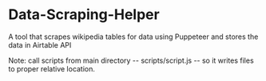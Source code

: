 # Data-Scraping-Helper
A tool that scrapes wikipedia tables for data using Puppeteer and stores the data in Airtable API

Note: call scripts from main directory -- scripts/script.js -- so it writes files to proper relative location.
